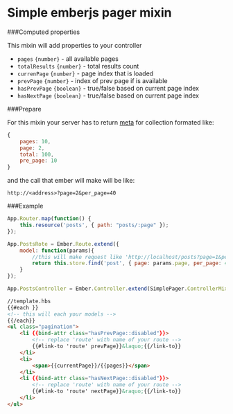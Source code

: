 Simple emberjs pager mixin
==================

###Computed properties

This mixin will add properties to your controller

* `pages` `{number}` - all available pages
* `totalResults` `{number}` - total results count  
* `currenPage` `{number}` - page index that is loaded
* `prevPage` `{number}` - index of prev page if is available 
* `hasPrevPage` `{boolean}` - true/false based on current page index
* `hasNextPage` `{boolean}` - true/false based on current page index

###Prepare 

For this mixin your server has to return [meta](http://emberjs.com/guides/models/handling-metadata/) for collection formated like:
```javascript
{
    pages: 10,
    page: 2,
    total: 100,
    pre_page: 10
}
```
and the call that ember will make will be like:
```
http://<address>?page=2&per_page=40
```


###Example 

```javascript
App.Router.map(function() {
    this.resource('posts', { path: "posts/:page" });
});
```

```javascript
App.PostsRote = Ember.Route.extend({
    model: function(params){
        //this will make request like 'http://localhost/posts?page=1&per_page=40'
        return this.store.find('post', { page: params.page, per_page: 40});
    }
});
```

```javascript
App.PostsController = Ember.Controller.extend(SimplePager.ControllerMixin);
```

```html
//template.hbs
{{#each }}
<!-- this will each your models -->
{{/each}}
<ul class="pagination">
    <li {{bind-attr class="hasPrevPage::disabled"}}>
        <!-- replace 'route' with name of your route -->
        {{#link-to 'route' prevPage}}&laquo;{{/link-to}}
    </li>
    <li>
        <span>{{currentPage}}/{{pages}}</span>
    </li>
    <li {{bind-attr class="hasNextPage::disabled"}}>
        <!-- replace 'route' with name of your route -->
        {{#link-to 'route' nextPage}}&raquo;{{/link-to}}
    </li>
</ul>
```
